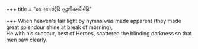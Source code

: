 +++
title = "०४ स्व१र्यद्वेदि सुदृशीकमर्कैर्महि"

+++
When heaven's fair light by hymns was made apparent (they made great splendour shine at break of morning),  
     He with his succour, best of Heroes, scattered the blinding darkness so that men saw clearly.